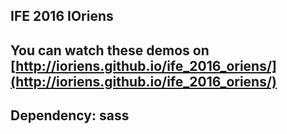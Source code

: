 ## IFE 2016 IOriens
## You can watch these demos on [http://ioriens.github.io/ife_2016_oriens/](http://ioriens.github.io/ife_2016_oriens/)
## Dependency: sass